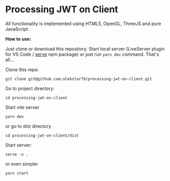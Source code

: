 # Processing JWT on Client

All functionality is implemented using HTML5, OpenGL, ThreeJS and pure JavaScript.

**How to use:**

Just clone or download this repository. Start local server
(LiveServer plugin for VS Code / [serve](https://github.com/vercel/serve) npm package)
or just run `yarn dev` command. That's all...

Clone this repo:
```shell
git clone git@github.com:alekstar79/processing-jwt-on-client.git
```
Go to project directory:
```shell
cd processing-jwt-on-client
````
Start vite server
````shell
yarn dev
````

or go to dist directory
```shell
cd processing-jwt-on-client/dist
```
Start server:
```shell
serve -s .
```

or even simpler
````shell
yarn start
````

